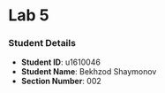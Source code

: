# Lab 5



### Student Details

- **Student ID**: u1610046
- **Student Name**: Bekhzod Shaymonov
- **Section Number**: 002